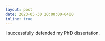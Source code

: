 ```yaml
---
layout: post
date: 2023-05-30 20:00:00-0400
inline: true
---
```


I successfully defended my PhD dissertation.
